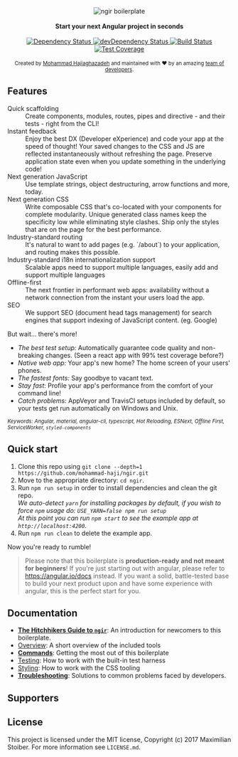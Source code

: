 <div align="center">
<img src="https://cdn-images-1.medium.com/max/1600/1*nbJ41jD1-r2Oe6FsLjKaOg.png" alt="ngir boilerplate" align="center" />
</div>
<br />

<div align="center"><strong>Start your next Angular project in seconds</strong></div>

<br />

<div align="center">
  <!-- Dependency Status -->
  <a href="">
    <img src="https://david-dm.org/react-boilerplate/react-boilerplate.svg" alt="Dependency Status" />
  </a>
  <!-- devDependency Status -->
  <a href="">
    <img src="https://david-dm.org/react-boilerplate/react-boilerplate/dev-status.svg" alt="devDependency Status" />
  </a>
  <!-- Build Status -->
  <a href="">
    <img src="https://travis-ci.org/react-boilerplate/react-boilerplate.svg" alt="Build Status" />
  </a>
  <!-- Test Coverage -->
  <a href="">
    <img src="https://coveralls.io/repos/github/react-boilerplate/react-boilerplate/badge.svg" alt="Test Coverage" />
  </a>
</div>

<br />

<div align="center">
  <sub>Created by <a href="https://mohammad-haji.github.io/">Mohammad Hajiaghazadeh</a> and maintained with ❤️ by an amazing <a href="">team of developers</a>.</sub>
</div>

## Features

<dl>
  <dt>Quick scaffolding</dt>
  <dd>Create components, modules, routes, pipes and directive - and their tests - right from the CLI!</dd>

  <dt>Instant feedback</dt>
  <dd>Enjoy the best DX (Developer eXperience) and code your app at the speed of thought! Your saved changes to the CSS and JS are reflected instantaneously without refreshing the page. Preserve application state even when you update something in the underlying code!</dd>


  <dt>Next generation JavaScript</dt>
  <dd>Use template strings, object destructuring, arrow functions and more, today.</dd>

  <dt>Next generation CSS</dt>
  <dd>Write composable CSS that's co-located with your components for complete modularity. Unique generated class names keep the specificity low while eliminating style clashes. Ship only the styles that are on the page for the best performance.</dd>

  <dt>Industry-standard routing</dt>
  <dd>It's natural to want to add pages (e.g. `/about`) to your application, and routing makes this possible.</dd>

  <dt>Industry-standard i18n internationalization support</dt>
  <dd>Scalable apps need to support multiple languages, easily add and support multiple languages</dd>

  <dt>Offline-first</dt>
  <dd>The next frontier in performant web apps: availability without a network connection from the instant your users load the app.</dd>

  <dt>SEO</dt>
  <dd>We support SEO (document head tags management) for search engines that support indexing of JavaScript content. (eg. Google)</dd>
</dl>

But wait... there's more!

  - *The best test setup:* Automatically guarantee code quality and non-breaking
    changes. (Seen a react app with 99% test coverage before?)
  - *Native web app:* Your app's new home? The home screen of your users' phones.
  - *The fastest fonts:* Say goodbye to vacant text.
  - *Stay fast*: Profile your app's performance from the comfort of your command
    line!
  - *Catch problems:* AppVeyor and TravisCI setups included by default, so your
    tests get run automatically on Windows and Unix.

<sub><i>Keywords: Angular, material, angular-cli, typescript, Hot Reloading, ESNext, Offline First, ServiceWorker, `styled-components`</i></sub>

## Quick start

1. Clone this repo using `git clone --depth=1 https://github.com/mohammad-haji/ngir.git`
2. Move to the appropriate directory: `cd ngir`.<br />
3. Run `npm run setup` in order to install dependencies and clean the git repo.<br />
   *We auto-detect `yarn` for installing packages by default, if you wish to force `npm` usage do: `USE_YARN=false npm run setup`*<br />
   *At this point you can run `npm start` to see the example app at `http://localhost:4200`.*
4. Run `npm run clean` to delete the example app.

Now you're ready to rumble!

> Please note that this boilerplate is **production-ready and not meant for beginners**! If you're just starting out with angular, please refer to https://angular.io/docs instead. If you want a solid, battle-tested base to build your next product upon and have some experience with angular, this is the perfect start for you.

## Documentation

- [**The Hitchhikers Guide to `ngir`**](docs/general/introduction.md): An introduction for newcomers to this boilerplate.
- [Overview](docs/general): A short overview of the included tools
- [**Commands**](docs/general/commands.md): Getting the most out of this boilerplate
- [Testing](docs/testing): How to work with the built-in test harness
- [Styling](docs/css): How to work with the CSS tooling
- [**Troubleshooting**](docs/general/gotchas.md): Solutions to common problems faced by developers.

## Supporters

## License

This project is licensed under the MIT license, Copyright (c) 2017 Maximilian
Stoiber. For more information see `LICENSE.md`.